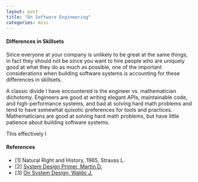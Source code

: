 ```yaml
---
layout: post
title: "On Software Engineering"
categories: misc
---
```


#### Differences in Skillsets

Since everyone at your company is unlikely to be great at the same things, in fact they should not be since you want to hire people who are uniquely good at what they do as much as possible, one of the important considerations when building software systems is accounting for these differences in skillsets.

A classic divide I have encountered is the engineer vs. mathematician dichotomy. Engineers are good at writing elegant APIs, maintainable code, and high-performance systems, and bad at solving hard math problems and tend to have somewhat quixotic preferences for tools and practices. Mathematicians are good at solving hard math problems, but have little patience about building software systems.

This effectively l
#### References
- [1] Natural Right and History, 1965, Strauss L.
- [2] [System Design Primer, Martin D.](https://github.com/donnemartin/system-design-primer)
- [3] [On System Design, Waldo J.](https://scholar.harvard.edu/files/waldo/files/ps-2006-6.pdf)